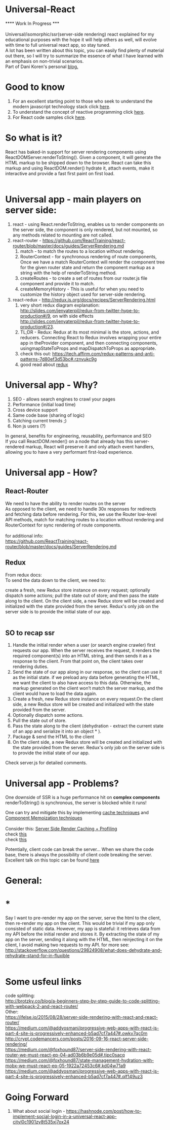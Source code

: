 # Universal-React
**** Work In Progress *** <br><br>
Universal/isomorphic/ssr(server-side rendering) react explained for my educational purposes with the hope it will help others as well,
will evolve with time to full universal react app, so stay tuned.<br>
A lot has been written about this topic, you can easily find plenty of material out there, so I will try to summarize the essence of what I have learned with an emphasis on non-trivial scenarios.<br>
Part of Dani Koren's personal <a href="https://saniko.github.io/danikoren/">blog.</a>

# Good to know
1. For an excellent starting point to those who seek to understand the modern javascript technology stack click <a href="https://github.com/saniko/js-stack-from-scratch">here</a>.<br>
2. To understand the concept of reactive programming click <a href="https://gist.github.com/staltz/868e7e9bc2a7b8c1f754">here</a>.<br>
3. For React code samples click <a href="https://github.com/rdig/react-code-samples">here</a>.<br>

# So what is it?
React has baked-in support for server rendering components using ReactDOMServer.renderToString(). Given a component, it will generate the HTML markup to be shipped down to the browser. React can take this markup and using ReactDOM.render() hydrate it, attach events, make it interactive and provide a fast first paint on first load.<br><br>

# Universal app - main players on server side:

1. react - using React.renderToString, enables us to render components on the server side, the component is only rendered, but not    mounted, so any methods related to mounting are not called.
2. react-router - https://github.com/ReactTraining/react-router/blob/master/docs/guides/ServerRendering.md
    1. match - to match the routes to a location without rendering.
    2. RouterContext - for synchronous rendering of route components, Once we have a match RouterContext will render the component tree for the given router state and return the component markup as a string with the help of renderToString method.
    3. createRoutes - to create a set of routes from our router.js file component and provide it to match.
    4. createMemoryHistory - This is useful for when you need to customize the history object used for server-side rendering.
3. react-redux - http://redux.js.org/docs/recipes/ServerRendering.html
    1. very short redux diagram explanation: http://slides.com/jenyaterpil/redux-from-twitter-hype-to-production#/9, 
       on with side effects http://slides.com/jenyaterpil/redux-from-twitter-hype-to-production#/23.
    2. TL;DR - Redux: Redux at its most minimal is the store, actions, and reducers. Connecting React to Redux involves wrapping your     entire app in theProvider component, and then connecting components, usingmapStateToProps and mapDispatchToProps as appropriate.
    3. check this out: https://tech.affirm.com/redux-patterns-and-anti-patterns-7d80ef3d53bc#.rznvukc9g
    4. good read about <a href="https://medium.com/javascript-scene/10-tips-for-better-redux-architecture-69250425af44#.c16bnn710">redux</a>

# Universal app - Why?

1. SEO - allows search engines to crawl your pages
2. Performance (initial load time)
3. Cross device support
4. Same code base (sharing of logic)
5. Catching current trends ;)
6. Non js users (?)

In general, benefits for engineering, reusability, performance and SEO<br>
If you call ReactDOM.render() on a node that already has this server-rendered markup, React will preserve it and only attach event handlers, allowing you to have a very performant first-load experience.<br>

# Universal app - How?

## React-Router
We need to have the ability to render routes on the server<br>
As opposed to the client, we need to handle 30x responses for redirects and fetching data before rendering.
For this, we use the Router low-level API methods, match for matching routes to a location without rendering and RouterContext for sync rendering of route components.<br><br>
for additional info:<br>
https://github.com/ReactTraining/react-router/blob/master/docs/guides/ServerRendering.md
<br>
## Redux
From redux docs:<br>
To send the data down to the client, we need to:

create a fresh, new Redux store instance on every request;
optionally dispatch some actions;
pull the state out of store;
and then pass the state along to the client.
On the client side, a new Redux store will be created and initialized with the state provided from the server.
Redux's only job on the server side is to provide the initial state of our app.
<br><br>

## SO to recap ssr
1. Handle the initial render when a user (or search engine crawler) first requests our app. When the server receives the request, it        renders the required component(s) into an HTML string, and then sends it as a response to the client. From that point on, the client     takes over rendering duties.
2. Send the state of our app along in our response, so the client can use it as the initial state. if we preload any data before            generating the HTML, we want the client to also have access to this data. Otherwise, the markup generated on the client won’t match      the server markup, and the client would have to load the data again.
3. Create a fresh, new Redux store instance on every request.On the client side, a new Redux store will be created and initialized with     the state provided from the server.
4. Optionally dispatch some actions.
5. Pull the state out of store.
6. Pass the state along to the client (dehydration - extract the current state of an app and serialize it into an object * ).
7. Package & send the HTML to the client
8. On the client side, a new Redux store will be created and initialized with the state provided from the server.
    Redux's only job on the server side is to provide the initial state of our app.

Check server.js for detailed comments.

# Universal app - Problems?
One downside of SSR is a huge performance hit on <b>complex components</b><br>
renderToString() is synchronous, the server is blocked while it runs! <br>

One can try and mitigate this by implementing <a href="https://medium.com/walmartlabs/reactjs-ssr-profiling-and-caching-5d8e9e49240c#.ucelx81s6">cache techniques</a> and <a href="https://www.youtube.com/watch?v=sn-C_DKLKPE">Component Memoization techniques</a><br>
<br>Consider this: <a href="http://www.electrode.io/docs/server_side_render_cache.html">Server Side Render Caching + Profiling</a>
<br> check <a href="https://github.com/walmartlabs/react-ssr-optimization">this</a>
<br> check <a href="https://github.com/docs-code-examples-electrode-io/express-react-redux-webpack">this</a>

Potentially, client code can break the server...
When we share the code base, there is always the possibility of client code breaking the server.<br>
Excellent talk on this topic can be found <a href="https://www.youtube.com/watch?v=PnpfGy7q96U">here</a>

# General:

# *
Say I want to pre-render my app on the server, serve the html to the client, then re-render my app on the client. This would be trivial if my app only consisted of static data. However, my app is stateful: it retrieves data from my API before the initial render and stores it. By extracting the state of my app on the server, sending it along with the HTML, then reinjecting it on the client, I avoid making two requests to my API.
for more see: http://stackoverflow.com/questions/29824908/what-does-dehydrate-and-rehydrate-stand-for-in-fluxible
<br>
<br>
# Some usfeul links
code splitting:<br>
http://brotzky.co/blog/a-beginners-step-by-step-guide-to-code-splitting-with-webpack-2-and-react-router/ <br>
Other:<br>
https://ifelse.io/2015/08/28/server-side-rendering-with-react-and-react-router/<br>
https://medium.com/@addyosmani/progressive-web-apps-with-react-js-part-4-site-is-progressively-enhanced-b5ad7cf7a447#.owkv7qc0m<br>
http://crypt.codemancers.com/posts/2016-09-16-react-server-side-rendering/<br>
https://medium.com/@foxhound87/server-side-rendering-with-react-router-we-must-react-ep-04-ad03b6b9e05d#.tjpc0sacq<br>
https://medium.com/@foxhound87/state-management-hydration-with-mobx-we-must-react-ep-05-1922a72453c6#.kd04w71a9
https://medium.com/@addyosmani/progressive-web-apps-with-react-js-part-4-site-is-progressively-enhanced-b5ad7cf7a447#.qlf149uz3

# Going Forward 
1. What about social login - https://hashnode.com/post/how-to-implement-social-login-in-a-universal-react-app-cityl0c1901zy8t535xj7ox24




